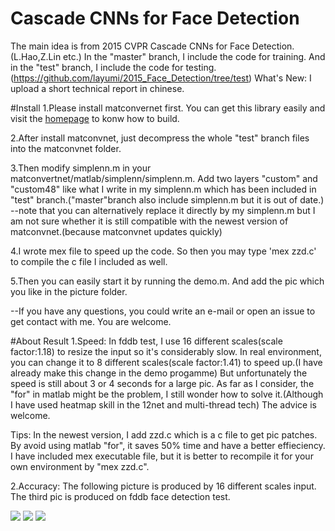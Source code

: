 # Cascade CNNs for Face Detection
The main idea is from 2015 CVPR Cascade CNNs for Face Detection.(L.Hao,Z.Lin etc.)
In the "master" branch, I include the code for training. And in the "test" branch, I include the code for testing.(https://github.com/layumi/2015_Face_Detection/tree/test) 
What's New: I upload a short technical report in chinese. 

#Install
1.Please install matconvernet first. You can get this library easily and visit the [homepage](http://www.vlfeat.org/matconvnet) to konw how to build.

2.After install matconvnet, just decompress the whole "test" branch files into the matconvnet folder.

3.Then modify simplenn.m in your matconvertnet/matlab/simplenn/simplenn.m.
Add two layers "custom" and "custom48" like what I write in my simplenn.m which has been included in "test" branch.("master"branch also include simplenn.m but it is out of date.)
--note that you can alternatively replace it directly by my simplenn.m but I am not sure whether it is still compatible with the newest version of matconvnet.(because matconvnet updates quickly)

4.I wrote mex file to speed up the code. So then you may type 'mex zzd.c' to compile the c file I included as well. 

5.Then you can easily start it by running the demo.m. And add the pic which you like in the picture folder.

--If you have any questions, you could write an e-mail or open an issue to get contact with me. You are welcome.

#About Result
1.Speed: In fddb test, I use 16 different scales(scale factor:1.18) to resize the input so it's considerably slow. In real environment, you can change it to 8 different scales(scale factor:1.41) to speed up.(I have already make this change in the demo progamme) But unfortunately the speed is still about 3 or 4 seconds for a large pic. As far as I consider, the "for" in matlab might be the problem, I still wonder how to solve it.(Although I have used heatmap skill in the 12net and multi-thread tech) The advice is welcome.

Tips: In the newest version, I add zzd.c which is a c file to get pic patches. By avoid using matlab "for", it saves 50% time and have a better effieciency.  I have included mex executable file, but it is better to recompile it for your own environment by "mex zzd.c". 

2.Accuracy: The following picture is produced by 16 different scales input. The third pic is produced on fddb face detection test.

![](https://github.com/layumi/2015_Face_Detection/blob/test/test/p1597154992.jpg)
![](https://github.com/layumi/2015_Face_Detection/blob/test/show2.png)
![](https://github.com/layumi/2015_Face_Detection/blob/test/discROC-compare.png)

